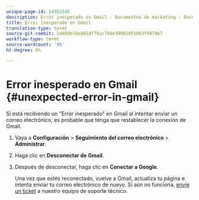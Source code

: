 ```yaml
---
unique-page-id: 14352545
description: Error inesperado en Gmail - Documentos de marketing - Documentación del producto
title: Error inesperado en Gmail
translation-type: tm+mt
source-git-commit: 1dd80b7de801df78ac7dde39002455063f9979b7
workflow-type: tm+mt
source-wordcount: '95'
ht-degree: 0%

---
```



# Error inesperado en Gmail {#unexpected-error-in-gmail}

Si está recibiendo un &quot;Error inesperado&quot; en Gmail al intentar enviar un correo electrónico, es probable que tenga que restablecer la conexión de Gmail.

1. Vaya a **Configuración** > **Seguimiento del correo electrónico** > **Administrar**.

1. Haga clic en **Desconectar de Gmail**.

1. Después de desconectar, haga clic en **Conectar a Google**.

   Una vez que estés reconectado, vuelve a Gmail, actualiza tu página e intenta enviar tu correo electrónico de nuevo. Si aún no funciona, [envíe un ticket](https://nation.marketo.com/t5/Support/ct-p/Support) a nuestro equipo de soporte técnico.
